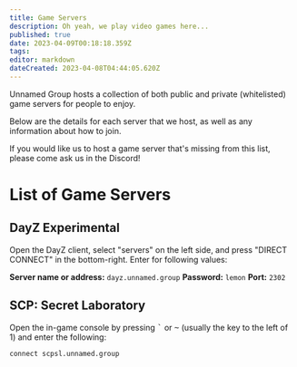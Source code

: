 ```yaml
---
title: Game Servers
description: Oh yeah, we play video games here...
published: true
date: 2023-04-09T00:18:18.359Z
tags: 
editor: markdown
dateCreated: 2023-04-08T04:44:05.620Z
---
```


Unnamed Group hosts a collection of both public and private (whitelisted) game servers for people to enjoy.

Below are the details for each server that we host, as well as any information about how to join.

If you would like us to host a game server that's missing from this list, please come ask us in the Discord!

# List of Game Servers

## DayZ Experimental

Open the DayZ client, select "servers" on the left side, and press "DIRECT CONNECT" in the bottom-right. Enter for following values:

**Server name or address:** `dayz.unnamed.group`
**Password:** `lemon`
**Port:** `2302`

## SCP: Secret Laboratory

Open the in-game console by pressing <kbd>`</kbd> or <kbd>~</kbd> (usually the key to the left of 1) and enter the following:

`connect scpsl.unnamed.group`